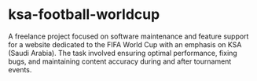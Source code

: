 # ksa-football-worldcup
A freelance project focused on software maintenance and feature support for a website dedicated to the FIFA World Cup with an emphasis on KSA (Saudi Arabia). The task involved ensuring optimal performance, fixing bugs, and maintaining content accuracy during and after tournament events.
